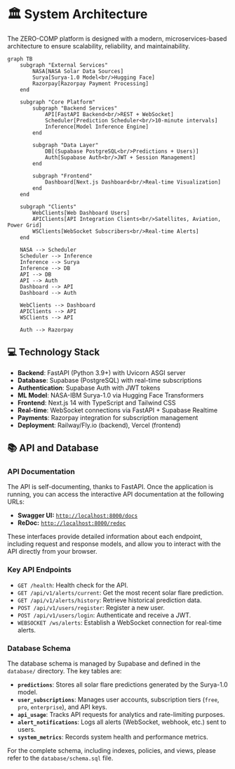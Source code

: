 # 🏛️ System Architecture

The ZERO-COMP platform is designed with a modern, microservices-based architecture to ensure scalability, reliability, and maintainability.

```mermaid
graph TB
    subgraph "External Services"
        NASA[NASA Solar Data Sources]
        Surya[Surya-1.0 Model<br/>Hugging Face]
        Razorpay[Razorpay Payment Processing]
    end

    subgraph "Core Platform"
        subgraph "Backend Services"
            API[FastAPI Backend<br/>REST + WebSocket]
            Scheduler[Prediction Scheduler<br/>10-minute intervals]
            Inference[Model Inference Engine]
        end

        subgraph "Data Layer"
            DB[(Supabase PostgreSQL<br/>Predictions + Users)]
            Auth[Supabase Auth<br/>JWT + Session Management]
        end

        subgraph "Frontend"
            Dashboard[Next.js Dashboard<br/>Real-time Visualization]
        end
    end

    subgraph "Clients"
        WebClients[Web Dashboard Users]
        APIClients[API Integration Clients<br/>Satellites, Aviation, Power Grid]
        WSClients[WebSocket Subscribers<br/>Real-time Alerts]
    end

    NASA --> Scheduler
    Scheduler --> Inference
    Inference --> Surya
    Inference --> DB
    API --> DB
    API --> Auth
    Dashboard --> API
    Dashboard --> Auth

    WebClients --> Dashboard
    APIClients --> API
    WSClients --> API

    Auth --> Razorpay
```

## 💻 Technology Stack

- **Backend**: FastAPI (Python 3.9+) with Uvicorn ASGI server
- **Database**: Supabase (PostgreSQL) with real-time subscriptions
- **Authentication**: Supabase Auth with JWT tokens
- **ML Model**: NASA-IBM Surya-1.0 via Hugging Face Transformers
- **Frontend**: Next.js 14 with TypeScript and Tailwind CSS
- **Real-time**: WebSocket connections via FastAPI + Supabase Realtime
- **Payments**: Razorpay integration for subscription management
- **Deployment**: Railway/Fly.io (backend), Vercel (frontend)

## 📚 API and Database

### API Documentation

The API is self-documenting, thanks to FastAPI. Once the application is running, you can access the interactive API documentation at the following URLs:

- **Swagger UI:** [`http://localhost:8000/docs`](http://localhost:8000/docs)
- **ReDoc:** [`http://localhost:8000/redoc`](http://localhost:8000/redoc)

These interfaces provide detailed information about each endpoint, including request and response models, and allow you to interact with the API directly from your browser.

### Key API Endpoints

- `GET /health`: Health check for the API.
- `GET /api/v1/alerts/current`: Get the most recent solar flare prediction.
- `GET /api/v1/alerts/history`: Retrieve historical prediction data.
- `POST /api/v1/users/register`: Register a new user.
- `POST /api/v1/users/login`: Authenticate and receive a JWT.
- `WEBSOCKET /ws/alerts`: Establish a WebSocket connection for real-time alerts.

### Database Schema

The database schema is managed by Supabase and defined in the `database/` directory. The key tables are:

- **`predictions`**: Stores all solar flare predictions generated by the Surya-1.0 model.
- **`user_subscriptions`**: Manages user accounts, subscription tiers (`free`, `pro`, `enterprise`), and API keys.
- **`api_usage`**: Tracks API requests for analytics and rate-limiting purposes.
- **`alert_notifications`**: Logs all alerts (WebSocket, webhook, etc.) sent to users.
- **`system_metrics`**: Records system health and performance metrics.

For the complete schema, including indexes, policies, and views, please refer to the `database/schema.sql` file.
